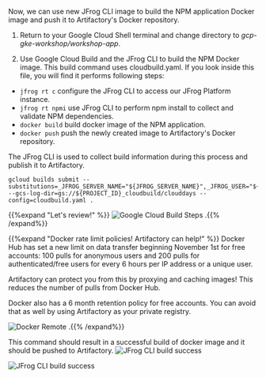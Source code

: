 Now, we can use new JFrog CLI image to build the NPM application Docker image and push it to Artifactory's Docker repository.

1. Return to your Google Cloud Shell terminal and change directory to _gcp-gke-workshop/workshop-app_.

2. Use Google Cloud Build and the JFrog CLI to build the NPM Docker image. This build command uses cloudbuild.yaml. If you look inside this file, you will find it performs following steps:

- `jfrog rt c` configure the JFrog CLI to access our JFrog Platform instance.
- `jfrog rt npmi` use JFrog CLI to perform npm install to collect and validate NPM dependencies. 
- `docker build` build docker image of the NPM application.
- `docker push` push the newly created image to Artifactory's Docker repository.

The JFrog CLI is used to collect build information during this process and publish it to Artifactory.

```
gcloud builds submit --substitutions=_JFROG_SERVER_NAME="${JFROG_SERVER_NAME}",_JFROG_USER="${JFROG_USER}",_JFROG_API_KEY="${JFROG_API_KEY}" --gcs-log-dir=gs://${PROJECT_ID}_cloudbuild/clouddays --config=cloudbuild.yaml .
```

{{%expand "Let's review!" %}}
![Google Cloud Build Steps](https://raw.githubusercontent.com/manishrps/gcp-gke-workshop/master/docs/images/google-cloud-build-steps.png)
.{{% /expand%}}

{{%expand "Docker rate limit policies! Artifactory can help!" %}}
Docker Hub has set a new limit on data transfer beginning November 1st for free accounts: 100 pulls for anonymous users and 200 pulls for authenticated/free users for every 6 hours per IP address or a unique user.

Artifactory can protect you from this by proxying and caching images! This reduces the number of pulls from Docker Hub.

Docker also has a 6 month retention policy for free accounts. You can avoid that as well by using Artifactory as your private registry.

![Docker Remote](https://raw.githubusercontent.com/manishrps/gcp-gke-workshop/master/docs/images/docker-remote.png)
.{{% /expand%}}

This command should result in a successful build of docker image and it should be pushed to Artifactory. 
![JFrog CLI build success](https://raw.githubusercontent.com/manishrps/gcp-gke-workshop/master/docs/images/gcp/build2_success1.png)

![JFrog CLI build success](https://raw.githubusercontent.com/manishrps/gcp-gke-workshop/master/docs/images/gcp/build2_success2.png)




